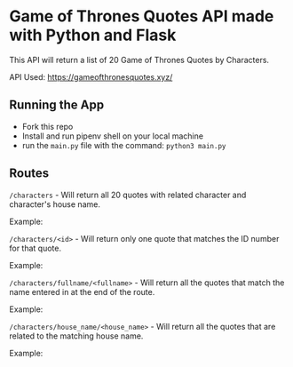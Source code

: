 # Game of Thrones Quotes API made with Python and Flask

This API will return a list of 20 Game of Thrones Quotes by Characters.

API Used: https://gameofthronesquotes.xyz/

## Running the App

- Fork this repo
- Install and run pipenv shell on your local machine
- run the `main.py` file with the command: `python3 main.py`

## Routes

`/characters` - Will return all 20 quotes with related character and character's house name.

Example:

`/characters/<id>` - Will return only one quote that matches the ID number for that quote.

Example:

`/characters/fullname/<fullname>` - Will return all the quotes that match the name entered in at the end of the route.

Example:

`/characters/house_name/<house_name>` - Will return all the quotes that are related to the matching house name.

Example:
